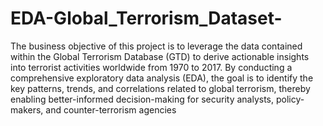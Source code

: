 # EDA-Global_Terrorism_Dataset-
The business objective of this project is to leverage the data contained within the Global Terrorism Database (GTD) to derive actionable insights into terrorist activities worldwide from 1970 to 2017. By conducting a comprehensive exploratory data analysis (EDA), the goal is to identify the key patterns, trends, and correlations related to global terrorism, thereby enabling better-informed decision-making for security analysts, policy-makers, and counter-terrorism agencies
